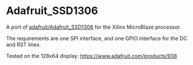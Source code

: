 # Adafruit_SSD1306

A port of [adafruit/Adafruit_SSD1306](https://github.com/adafruit/Adafruit_SSD1306) for the Xilinx MicroBlaze processor.

The requirements are one SPI interface, and one GPIO interface for the DC and RST lines.

Tested on the 128x64 display: https://www.adafruit.com/products/938